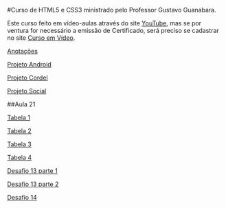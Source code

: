 #Curso de HTML5 e CSS3 ministrado pelo Professor Gustavo Guanabara.

Este curso feito em vídeo-aulas através do site [YouTube](https://www.youtube.com), mas se por ventura for necessário a emissão de Certificado, será preciso se cadastrar no site [Curso em Vídeo](https://www.cursoemvideo.com/).




[Anotações](https://brunnohm2.github.io/curso-html-css/anotacoes.html)

[Projeto Android](https://brunnohm2.github.io/curso-html-css-projeto-android/)

[Projeto Cordel](https://brunnohm2.github.io/curso-html-css-projeto-cordel/)

[Projeto Social](https://brunnohm2.github.io/curso-html-css-projeto-social/)

##Aula 21

[Tabela 1](https://brunnohm2.github.io/curso-html-css/html/exercicios/ex023/tabela001.html)

[Tabela 2](https://brunnohm2.github.io/curso-html-css/html/exercicios/ex023/tabela002.html)

[Tabela 3](https://brunnohm2.github.io/curso-html-css/html/exercicios/ex023/tabela003.html)

[Tabela 4](https://brunnohm2.github.io/curso-html-css/html/exercicios/ex023/tabela004.html)

[Desafio 13 parte 1](https://brunnohm2.github.io/curso-html-css/html/desafio/desafio13/desafio-13-01.html)

[Desafio 13 parte 2](https://brunnohm2.github.io/curso-html-css/html/desafio/desafio13/desafio-13-02.html)

[Desafio 14](https://brunnohm2.github.io/curso-html-css/html/desafio/desafio14/)
